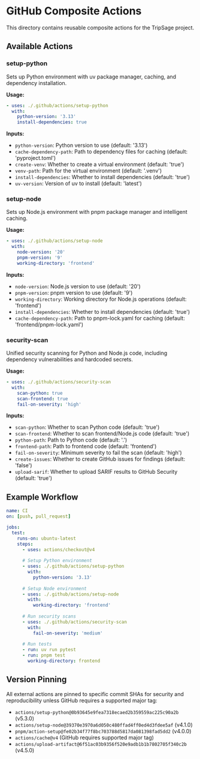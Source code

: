 # GitHub Composite Actions

This directory contains reusable composite actions for the TripSage project.

## Available Actions

### setup-python

Sets up Python environment with uv package manager, caching, and dependency installation.

**Usage:**
```yaml
- uses: ./.github/actions/setup-python
  with:
    python-version: '3.13'
    install-dependencies: true
```

**Inputs:**
- `python-version`: Python version to use (default: '3.13')
- `cache-dependency-path`: Path to dependency files for caching (default: 'pyproject.toml')
- `create-venv`: Whether to create a virtual environment (default: 'true')
- `venv-path`: Path for the virtual environment (default: '.venv')
- `install-dependencies`: Whether to install dependencies (default: 'true')
- `uv-version`: Version of uv to install (default: 'latest')

### setup-node

Sets up Node.js environment with pnpm package manager and intelligent caching.

**Usage:**
```yaml
- uses: ./.github/actions/setup-node
  with:
    node-version: '20'
    pnpm-version: '9'
    working-directory: 'frontend'
```

**Inputs:**
- `node-version`: Node.js version to use (default: '20')
- `pnpm-version`: pnpm version to use (default: '9')
- `working-directory`: Working directory for Node.js operations (default: 'frontend')
- `install-dependencies`: Whether to install dependencies (default: 'true')
- `cache-dependency-path`: Path to pnpm-lock.yaml for caching (default: 'frontend/pnpm-lock.yaml')

### security-scan

Unified security scanning for Python and Node.js code, including dependency vulnerabilities and hardcoded secrets.

**Usage:**
```yaml
- uses: ./.github/actions/security-scan
  with:
    scan-python: true
    scan-frontend: true
    fail-on-severity: 'high'
```

**Inputs:**
- `scan-python`: Whether to scan Python code (default: 'true')
- `scan-frontend`: Whether to scan frontend/Node.js code (default: 'true')
- `python-path`: Path to Python code (default: '.')
- `frontend-path`: Path to frontend code (default: 'frontend')
- `fail-on-severity`: Minimum severity to fail the scan (default: 'high')
- `create-issues`: Whether to create GitHub issues for findings (default: 'false')
- `upload-sarif`: Whether to upload SARIF results to GitHub Security (default: 'true')

## Example Workflow

```yaml
name: CI
on: [push, pull_request]

jobs:
  test:
    runs-on: ubuntu-latest
    steps:
      - uses: actions/checkout@v4
      
      # Setup Python environment
      - uses: ./.github/actions/setup-python
        with:
          python-version: '3.13'
      
      # Setup Node environment
      - uses: ./.github/actions/setup-node
        with:
          working-directory: 'frontend'
      
      # Run security scans
      - uses: ./.github/actions/security-scan
        with:
          fail-on-severity: 'medium'
      
      # Run tests
      - run: uv run pytest
      - run: pnpm test
        working-directory: frontend
```

## Version Pinning

All external actions are pinned to specific commit SHAs for security and reproducibility unless GitHub requires a supported major tag:
- `actions/setup-python@0b93645e9fea7318ecaed2b359559ac225c90a2b` (v5.3.0)
- `actions/setup-node@39370e3970a6d050c480ffad4ff0ed4d3fdee5af` (v4.1.0)
- `pnpm/action-setup@fe02b34f77f8bc703788d5817da081398fad5dd2` (v4.0.0)
- `actions/cache@v4` (GitHub requires supported major tag)
- `actions/upload-artifact@6f51ac03b9356f520e9adb1b1b7802705f340c2b` (v4.5.0)
